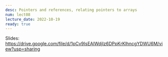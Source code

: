 ```yaml
---
desc: Pointers and references, relating pointers to arrays
num: lect08
lecture_date: 2022-10-19
ready: true
---
```



Slides: <https://drive.google.com/file/d/1pCv9IsEAIWdjIz6DPpKrKlhncgYDWU6M/view?usp=sharing>



